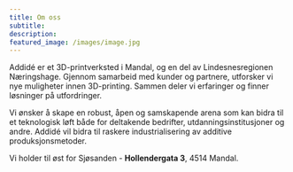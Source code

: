 ```yaml
---
title: Om oss
subtitle: 
description: 
featured_image: /images/image.jpg
---
```


Addidé er et 3D-printverksted i Mandal, og en del av Lindesnesregionen Næringshage. Gjennom samarbeid med kunder og partnere, utforsker vi nye muligheter innen 3D-printing. Sammen deler vi erfaringer og finner løsninger på utfordringer.

Vi ønsker å skape en robust, åpen og samskapende arena som kan bidra til et teknologisk løft både for deltakende bedrifter, utdanningsinstitusjoner og andre. Addidé vil bidra til raskere industrialisering av additive produksjonsmetoder.

Vi holder til øst for Sjøsanden - **Hollendergata 3**, 4514 Mandal.

